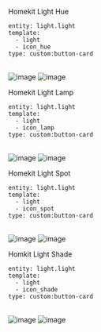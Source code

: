 Homekit Light Hue

````
entity: light.light
template:
  - light
  - icon_hue
type: custom:button-card
````

<br>![image](https://user-images.githubusercontent.com/64064679/167848622-70c6d898-a4c0-4505-861b-26c1549ed8be.png)
![image](https://user-images.githubusercontent.com/64064679/167849030-3403038e-7b3b-4901-a824-d96ce060c69e.png)


Homekit Light Lamp

````
entity: light.light
template:
  - light
  - icon_lamp
type: custom:button-card
````

<br>![image](https://user-images.githubusercontent.com/64064679/167848716-13904cfa-ec23-4351-821d-500ddb693045.png)
![image](https://user-images.githubusercontent.com/64064679/167849079-ca713f28-65fb-4c7f-8bb3-5a523f9fd656.png)


Homekit Light Spot

````
entity: light.light
template:
  - light
  - icon_spot
type: custom:button-card
````

<br>![image](https://user-images.githubusercontent.com/64064679/167848824-6e69bdcf-2713-42c9-84e9-99e60b79b6f6.png)
![image](https://user-images.githubusercontent.com/64064679/167849207-6db4190a-5330-4c04-b927-3ff39f3662c5.png)


Homkit Light Shade

````
entity: light.light
template:
  - light
  - icon_shade
type: custom:button-card
````

<br>![image](https://user-images.githubusercontent.com/64064679/167848876-a32beb12-f7e3-46e5-a286-829e7a660384.png)
![image](https://user-images.githubusercontent.com/64064679/167849255-c549513b-c102-4239-a1fa-5f51a13307e5.png)


